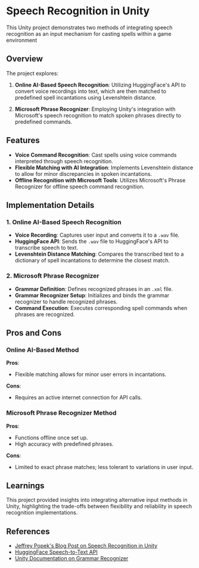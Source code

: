 # Speech Recognition in Unity

This Unity project demonstrates two methods of integrating speech recognition as an input mechanism for casting spells within a game environment

## Overview

The project explores:

1. **Online AI-Based Speech Recognition**: Utilizing HuggingFace's API to convert voice recordings into text, which are then matched to predefined spell incantations using Levenshtein distance.

2. **Microsoft Phrase Recognizer**: Employing Unity's integration with Microsoft's speech recognition to match spoken phrases directly to predefined commands.

## Features

- **Voice Command Recognition**: Cast spells using voice commands interpreted through speech recognition.
- **Flexible Matching with AI Integration**: Implements Levenshtein distance to allow for minor discrepancies in spoken incantations.
- **Offline Recognition with Microsoft Tools**: Utilizes Microsoft's Phrase Recognizer for offline speech command recognition.

## Implementation Details

### 1. Online AI-Based Speech Recognition

- **Voice Recording**: Captures user input and converts it to a `.wav` file.
- **HuggingFace API**: Sends the `.wav` file to HuggingFace's API to transcribe speech to text.
- **Levenshtein Distance Matching**: Compares the transcribed text to a dictionary of spell incantations to determine the closest match.

### 2. Microsoft Phrase Recognizer

- **Grammar Definition**: Defines recognized phrases in an `.xml` file.
- **Grammar Recognizer Setup**: Initializes and binds the grammar recognizer to handle recognized phrases.
- **Command Execution**: Executes corresponding spell commands when phrases are recognized.

## Pros and Cons

### Online AI-Based Method

**Pros**:
- Flexible matching allows for minor user errors in incantations.

**Cons**:
- Requires an active internet connection for API calls.

### Microsoft Phrase Recognizer Method

**Pros**:
- Functions offline once set up.
- High accuracy with predefined phrases.

**Cons**:
- Limited to exact phrase matches; less tolerant to variations in user input.

## Learnings

This project provided insights into integrating alternative input methods in Unity, highlighting the trade-offs between flexibility and reliability in speech recognition implementations.

## References

- [Jeffrey Popek's Blog Post on Speech Recognition in Unity](https://jeffreypopek.dev/blog-speech-recog.html)
- [HuggingFace Speech-to-Text API](https://huggingface.co)
- [Unity Documentation on Grammar Recognizer](https://docs.unity3d.com/ScriptReference/Windows.Speech.GrammarRecognizer.html)
